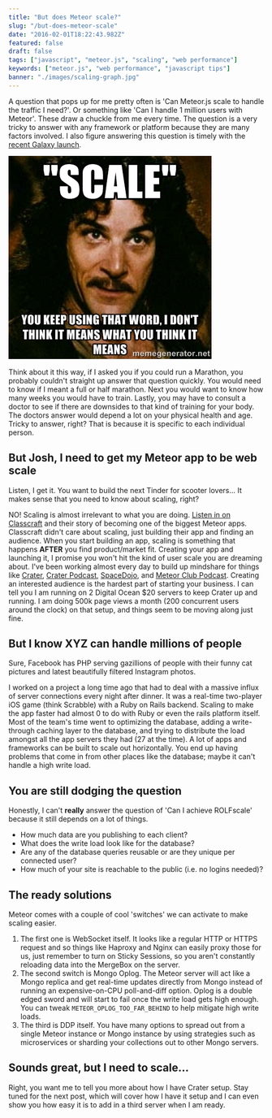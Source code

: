 ```yaml
---
title: "But does Meteor scale?"
slug: "/but-does-meteor-scale"
date: "2016-02-01T18:22:43.982Z"
featured: false
draft: false
tags: ["javascript", "meteor.js", "scaling", "web performance"]
keywords: ["meteor.js", "web performance", "javascript tips"]
banner: "./images/scaling-graph.jpg"
---
```


A question that pops up for me pretty often is 'Can Meteor.js scale to handle the traffic I need?'. Or something like 'Can I handle 1 million users with Meteor'. These draw a chuckle from me every time. The question is a very tricky to answer with any framework or platform because they are many factors involved. I also figure answering this question is timely with the [recent Galaxy launch](http://info.meteor.com/blog/announcing-meteor-galaxy).

![scale-meme](./images/but_does_meteor_scale_meme.jpg)

Think about it this way, if I asked you if you could run a Marathon, you probably couldn't straight up answer that question quickly. You would need to know if I meant a full or half marathon. Next you would want to know how many weeks you would have to train. Lastly, you may have to consult a doctor to see if there are downsides to that kind of training for your body. The doctors answer would depend a lot on your physical health and age. Tricky to answer, right? That is because it is specific to each individual person.

## But Josh, I need to get my Meteor app to be web scale

Listen, I get it. You want to build the next Tinder for scooter lovers... It makes sense that you need to know about scaling, right? 

NO! Scaling is almost irrelevant to what you are doing. [Listen in on Classcraft](https://podcast.meteorjs.club/episode/exploring-meteor-s-hosting-platform-galaxy) and their story of becoming one of the biggest Meteor apps. Classcraft didn't care about scaling, just building their app and finding an audience. When you start building an app, scaling is something that happens **AFTER** you find product/market fit. Creating your app and launching it, I promise you won't hit the kind of user scale you are dreaming about. I've been working almost every day to build up mindshare for things like [Crater](https://crater.io), [Crater Podcast](http://podcast.crater.io), [SpaceDojo](http://spacedojo.com), and [Meteor Club Podcast](https://podcast.meteorjs.club). Creating an interested audience is the hardest part of starting your business. I can tell you I am running on 2 Digital Ocean $20 servers to keep Crater up and running. I am doing 500k page views a month (200 concurrent users around the clock) on that setup, and things seem to be moving along just fine.

## But I know XYZ can handle millions of people

Sure, Facebook has PHP serving gazillions of people with their funny cat pictures and latest beautifully filtered Instagram photos.

I worked on a project a long time ago that had to deal with a massive influx of server connections every night after dinner. It was a real-time two-player iOS game (think Scrabble) with a Ruby on Rails backend. Scaling to make the app faster had almost 0 to do with Ruby or even the rails platform itself. Most of the team's time went to optimizing the database, adding a write-through caching layer to the database, and trying to distribute the load amongst all the app servers they had (27 at the time). A lot of apps and frameworks can be built to scale out horizontally. You end up having problems that come in from other places like the database; maybe it can't handle a high write load.

## You are still dodging the question

Honestly, I can't **really** answer the question of 'Can I achieve ROLFscale' because it still depends on a lot of things.

* How much data are you publishing to each client?
* What does the write load look like for the database?
* Are any of the database queries reusable or are they unique per connected user?
* How much of your site is reachable to the public (i.e. no logins needed)?

## The ready solutions

Meteor comes with a couple of cool 'switches' we can activate to make scaling easier. 

1. The first one is WebSocket itself. It looks like a regular HTTP or HTTPS request and so things like Haproxy and Nginx can easily proxy those for us, just remember to turn on Sticky Sessions, so you aren't constantly reloading data into the MergeBox on the server.
2. The second switch is Mongo Oplog. The Meteor server will act like a Mongo replica and get real-time updates directly from Mongo instead of running an expensive-on-CPU poll-and-diff option. Oplog is a double edged sword and will start to fail once the write load gets high enough. You can tweak `METEOR_OPLOG_TOO_FAR_BEHIND` to help mitigate high write loads.
3. The third is DDP itself. You have many options to spread out from a single Meteor instance or Mongo instance by using strategies such as microservices or sharding your collections out to other Mongo servers.

## Sounds great, but I need to scale...

Right, you want me to tell you more about how I have Crater setup. Stay tuned for the next post, which will cover how I have it setup and I can even show you how easy it is to add in a third server when I am ready.
